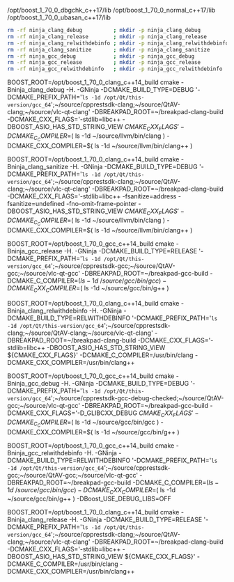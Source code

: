 /opt/boost_1_70_0_dbgchk_c++17/lib
/opt/boost_1_70_0_normal_c++17/lib
/opt/boost_1_70_0_ubasan_c++17/lib


~~~sh
rm -rf ninja_clang_debug          ; mkdir -p ninja_clang_debug          ; BOOST_ROOT=/opt/boost_1_70_0_clang_c++14_build cmake -Bninja_clang_debug          -H. -GNinja -DCMAKE_BUILD_TYPE=DEBUG          '-DCMAKE_PREFIX_PATH='`ls -1d /opt/Qt/this-version/gcc_64`';~/source/cpprestsdk-clang;~/source/QtAV-clang;~/source/vlc-qt-clang'         -DBREAKPAD_ROOT=~/breakpad-clang-build -DCMAKE_CXX_FLAGS='-stdlib=libc++                                                                 -DBOOST_ASIO_HAS_STD_STRING_VIEW ${CMAKE_CXX_FLAGS}' -DCMAKE_C_COMPILER=/usr/bin/clang                      -DCMAKE_CXX_COMPILER=/usr/bin/clang++
rm -rf ninja_clang_release        ; mkdir -p ninja_clang_release        ; BOOST_ROOT=/opt/boost_1_70_0_clang_c++14_build cmake -Bninja_clang_release        -H. -GNinja -DCMAKE_BUILD_TYPE=RELEASE        '-DCMAKE_PREFIX_PATH='`ls -1d /opt/Qt/this-version/gcc_64`';~/source/cpprestsdk-clang;~/source/QtAV-clang;~/source/vlc-qt-clang'         -DBREAKPAD_ROOT=~/breakpad-clang-build -DCMAKE_CXX_FLAGS='-stdlib=libc++                                                                 -DBOOST_ASIO_HAS_STD_STRING_VIEW ${CMAKE_CXX_FLAGS}' -DCMAKE_C_COMPILER=/usr/bin/clang                      -DCMAKE_CXX_COMPILER=/usr/bin/clang++
rm -rf ninja_clang_relwithdebinfo ; mkdir -p ninja_clang_relwithdebinfo ; BOOST_ROOT=/opt/boost_1_70_0_clang_c++14_build cmake -Bninja_clang_relwithdebinfo -H. -GNinja -DCMAKE_BUILD_TYPE=RELWITHDEBINFO '-DCMAKE_PREFIX_PATH='`ls -1d /opt/Qt/this-version/gcc_64`';~/source/cpprestsdk-clang;~/source/QtAV-clang;~/source/vlc-qt-clang'         -DBREAKPAD_ROOT=~/breakpad-clang-build -DCMAKE_CXX_FLAGS='-stdlib=libc++                                                                 -DBOOST_ASIO_HAS_STD_STRING_VIEW ${CMAKE_CXX_FLAGS}' -DCMAKE_C_COMPILER=/usr/bin/clang                      -DCMAKE_CXX_COMPILER=/usr/bin/clang++
rm -rf ninja_clang_sanitize       ; mkdir -p ninja_clang_sanitize       ; BOOST_ROOT=/opt/boost_1_70_0_clang_c++14_build cmake -Bninja_clang_sanitize       -H. -GNinja -DCMAKE_BUILD_TYPE=DEBUG          '-DCMAKE_PREFIX_PATH='`ls -1d /opt/Qt/this-version/gcc_64`';~/source/cpprestsdk-clang;~/source/QtAV-clang;~/source/vlc-qt-clang'         -DBREAKPAD_ROOT=~/breakpad-clang-build -DCMAKE_CXX_FLAGS='-stdlib=libc++ -fsanitize=address -fsanitize=undefined -fno-omit-frame-pointer -DBOOST_ASIO_HAS_STD_STRING_VIEW ${CMAKE_CXX_FLAGS}' -DCMAKE_C_COMPILER=$( ls -1d ~/source/llvm/bin/clang ) -DCMAKE_CXX_COMPILER=$( ls -1d ~/source/llvm/bin/clang++ )
rm -rf ninja_gcc_debug            ; mkdir -p ninja_gcc_debug            ; BOOST_ROOT=/opt/boost_1_70_0_gcc_c++14_build   cmake -Bninja_gcc_debug            -H. -GNinja -DCMAKE_BUILD_TYPE=DEBUG          '-DCMAKE_PREFIX_PATH='`ls -1d /opt/Qt/this-version/gcc_64`';~/source/cpprestsdk-gcc-debug-checked;~/source/QtAV-gcc;~/source/vlc-qt-gcc' -DBREAKPAD_ROOT=~/breakpad-gcc-build   -DCMAKE_CXX_FLAGS='-D_GLIBCXX_DEBUG                                                                                                                                 ${CMAKE_CXX_FLAGS}' -DCMAKE_C_COMPILER=$( ls -1d ~/source/gcc/bin/gcc    ) -DCMAKE_CXX_COMPILER=$( ls -1d ~/source/gcc/bin/g++      )
rm -rf ninja_gcc_release          ; mkdir -p ninja_gcc_release          ; BOOST_ROOT=/opt/boost_1_70_0_gcc_c++14_build   cmake -Bninja_gcc_release          -H. -GNinja -DCMAKE_BUILD_TYPE=RELEASE        '-DCMAKE_PREFIX_PATH='`ls -1d /opt/Qt/this-version/gcc_64`';~/source/cpprestsdk-gcc;~/source/QtAV-gcc;~/source/vlc-qt-gcc'               -DBREAKPAD_ROOT=~/breakpad-gcc-build                                                                                                                                                                                           -DCMAKE_C_COMPILER=$( ls -1d ~/source/gcc/bin/gcc    ) -DCMAKE_CXX_COMPILER=$( ls -1d ~/source/gcc/bin/g++      )
rm -rf ninja_gcc_relwithdebinfo   ; mkdir -p ninja_gcc_relwithdebinfo   ; BOOST_ROOT=/opt/boost_1_70_0_gcc_c++14_build   cmake -Bninja_gcc_relwithdebinfo   -H. -GNinja -DCMAKE_BUILD_TYPE=RELWITHDEBINFO '-DCMAKE_PREFIX_PATH='`ls -1d /opt/Qt/this-version/gcc_64`';~/source/cpprestsdk-gcc;~/source/QtAV-gcc;~/source/vlc-qt-gcc'               -DBREAKPAD_ROOT=~/breakpad-gcc-build                                                                                                                                                                                           -DCMAKE_C_COMPILER=$( ls -1d ~/source/gcc/bin/gcc    ) -DCMAKE_CXX_COMPILER=$( ls -1d ~/source/gcc/bin/g++      ) -DBoost_USE_DEBUG_LIBS=OFF
~~~



BOOST_ROOT=/opt/boost_1_70_0_clang_c++14_build
cmake -Bninja_clang_debug
-H.
-GNinja
-DCMAKE_BUILD_TYPE=DEBUG
'-DCMAKE_PREFIX_PATH='`ls -1d /opt/Qt/this-version/gcc_64`';~/source/cpprestsdk-clang;~/source/QtAV-clang;~/source/vlc-qt-clang'
-DBREAKPAD_ROOT=~/breakpad-clang-build
-DCMAKE_CXX_FLAGS='-stdlib=libc++                                                                 -DBOOST_ASIO_HAS_STD_STRING_VIEW ${CMAKE_CXX_FLAGS}'
-DCMAKE_C_COMPILER=$( ls -1d ~/source/llvm/bin/clang )
-DCMAKE_CXX_COMPILER=$( ls -1d ~/source/llvm/bin/clang++ )


BOOST_ROOT=/opt/boost_1_70_0_clang_c++14_build
cmake -Bninja_clang_sanitize
-H.
-GNinja
-DCMAKE_BUILD_TYPE=DEBUG
'-DCMAKE_PREFIX_PATH='`ls -1d /opt/Qt/this-version/gcc_64`';~/source/cpprestsdk-clang;~/source/QtAV-clang;~/source/vlc-qt-clang'
-DBREAKPAD_ROOT=~/breakpad-clang-build
-DCMAKE_CXX_FLAGS='-stdlib=libc++ -fsanitize=address -fsanitize=undefined -fno-omit-frame-pointer -DBOOST_ASIO_HAS_STD_STRING_VIEW ${CMAKE_CXX_FLAGS}'
-DCMAKE_C_COMPILER=$( ls -1d ~/source/llvm/bin/clang )
-DCMAKE_CXX_COMPILER=$( ls -1d ~/source/llvm/bin/clang++ )

BOOST_ROOT=/opt/boost_1_70_0_gcc_c++14_build
cmake -Bninja_gcc_release
-H.
-GNinja
-DCMAKE_BUILD_TYPE=RELEASE
'-DCMAKE_PREFIX_PATH='`ls -1d /opt/Qt/this-version/gcc_64`';~/source/cpprestsdk-gcc;~/source/QtAV-gcc;~/source/vlc-qt-gcc'
-DBREAKPAD_ROOT=~/breakpad-gcc-build
-DCMAKE_C_COMPILER=$( ls -1d ~/source/gcc/bin/gcc )
-DCMAKE_CXX_COMPILER=$( ls -1d ~/source/gcc/bin/g++ )
















BOOST_ROOT=/opt/boost_1_70_0_clang_c++14_build
cmake -Bninja_clang_relwithdebinfo
-H.
-GNinja
-DCMAKE_BUILD_TYPE=RELWITHDEBINFO
'-DCMAKE_PREFIX_PATH='`ls -1d /opt/Qt/this-version/gcc_64`';~/source/cpprestsdk-clang;~/source/QtAV-clang;~/source/vlc-qt-clang'
-DBREAKPAD_ROOT=~/breakpad-clang-build
-DCMAKE_CXX_FLAGS='-stdlib=libc++                                                                 -DBOOST_ASIO_HAS_STD_STRING_VIEW ${CMAKE_CXX_FLAGS}'
-DCMAKE_C_COMPILER=/usr/bin/clang
-DCMAKE_CXX_COMPILER=/usr/bin/clang++

BOOST_ROOT=/opt/boost_1_70_0_gcc_c++14_build
cmake -Bninja_gcc_debug
-H.
-GNinja
-DCMAKE_BUILD_TYPE=DEBUG
'-DCMAKE_PREFIX_PATH='`ls -1d /opt/Qt/this-version/gcc_64`';~/source/cpprestsdk-gcc-debug-checked;~/source/QtAV-gcc;~/source/vlc-qt-gcc'
-DBREAKPAD_ROOT=~/breakpad-gcc-build
-DCMAKE_CXX_FLAGS='-D_GLIBCXX_DEBUG                                                                                                                                 ${CMAKE_CXX_FLAGS}'
-DCMAKE_C_COMPILER=$( ls -1d ~/source/gcc/bin/gcc )
-DCMAKE_CXX_COMPILER=$( ls -1d ~/source/gcc/bin/g++ )

BOOST_ROOT=/opt/boost_1_70_0_gcc_c++14_build
cmake -Bninja_gcc_relwithdebinfo
-H.
-GNinja
-DCMAKE_BUILD_TYPE=RELWITHDEBINFO
'-DCMAKE_PREFIX_PATH='`ls -1d /opt/Qt/this-version/gcc_64`';~/source/cpprestsdk-gcc;~/source/QtAV-gcc;~/source/vlc-qt-gcc'
-DBREAKPAD_ROOT=~/breakpad-gcc-build
-DCMAKE_C_COMPILER=$( ls -1d ~/source/gcc/bin/gcc )
-DCMAKE_CXX_COMPILER=$( ls -1d ~/source/gcc/bin/g++ )
-DBoost_USE_DEBUG_LIBS=OFF

BOOST_ROOT=/opt/boost_1_70_0_clang_c++14_build
cmake -Bninja_clang_release
-H.
-GNinja
-DCMAKE_BUILD_TYPE=RELEASE
'-DCMAKE_PREFIX_PATH='`ls -1d /opt/Qt/this-version/gcc_64`';~/source/cpprestsdk-clang;~/source/QtAV-clang;~/source/vlc-qt-clang'
-DBREAKPAD_ROOT=~/breakpad-clang-build
-DCMAKE_CXX_FLAGS='-stdlib=libc++                                                                 -DBOOST_ASIO_HAS_STD_STRING_VIEW ${CMAKE_CXX_FLAGS}'
-DCMAKE_C_COMPILER=/usr/bin/clang
-DCMAKE_CXX_COMPILER=/usr/bin/clang++
